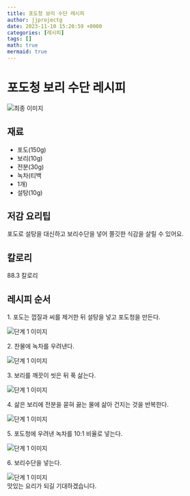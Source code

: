 ```yaml
---
title: 포도청 보리 수단 레시피
author: jjprojectg
date: 2023-11-10 15:20:59 +0000
categories: [레시피]
tags: []
math: true
mermaid: true
---
```

<meta name="og:type" content="website"/>
<meta charset="UTF-8"/>
<div class="header">
  <h1>포도청 보리 수단 레시피</h1>
</div>

<div class="container my-4">
  <div class="row">
    <div class="col-12 col-md-6">
      <div class="recipe-image">
        <img src="http://www.foodsafetykorea.go.kr/uploadimg/cook/10_01137_2.png" class="step-image" alt="최종 이미지"/>
      </div>
    </div>
    <div class="col-12 col-md-6">
      <div class="ingredients">
        <h2>재료</h2>
        <ul class="card">
          <li> 포도(150g) </li>
          <li>  보리(10g) </li>
          <li>  전분(30g) </li>
          <li> 녹차(티백 </li>
          <li>  1개) </li>
          <li>  설탕(10g) </li>
</ul>
      </div>
    </div>
    <div class="col-12 col-md-6">
      <div class="ingredients">
        <h2>저감 요리팁</h2>
        <div class="card"> 
          <p>
            포도로 설탕을 대신하고 보리수단을 넣어 쫄깃한 식감을 살릴 수 있어요.
          </p>
        </div>
      </div>
      <div class="ingredients">
        <h2>칼로리</h2>
        <div class="card"> 
          <p>
            88.3 칼로리
          </p>
        </div>
      </div>
    </div>
  </div>

  <h2 class="my-4">레시피 순서</h2>
  <div class="card recipe-card">
    <div class="card-body recipe-step">
      <p class="card-text step-description">1. 포도는 껍질과 씨를 제거한 뒤  설탕을 넣고 포도청을 만든다.</p>
      <img src="http://www.foodsafetykorea.go.kr/uploadimg/cook/20_01137_1.JPG" alt="단계 1 이미지" class="step-image"/>
    </div>
  </div>
  <div class="card recipe-card">
    <div class="card-body recipe-step">
      <p class="card-text step-description">2. 찬물에 녹차를 우려낸다.</p>
      <img src="http://www.foodsafetykorea.go.kr/uploadimg/cook/20_01137_2.JPG" alt="단계 1 이미지" class="step-image"/>
    </div>
  </div>
  <div class="card recipe-card">
    <div class="card-body recipe-step">
      <p class="card-text step-description">3. 보리를 깨끗이 씻은 뒤 푹 삶는다.</p>
      <img src="http://www.foodsafetykorea.go.kr/uploadimg/cook/20_01137_3.JPG" alt="단계 1 이미지" class="step-image"/>
    </div>
  </div>
  <div class="card recipe-card">
    <div class="card-body recipe-step">
      <p class="card-text step-description">4. 삶은 보리에 전분을 묻혀 끓는 물에 삶아 건지는 것을 반복한다.</p>
      <img src="http://www.foodsafetykorea.go.kr/uploadimg/cook/20_01137_4.JPG" alt="단계 1 이미지" class="step-image"/>
    </div>
  </div>
  <div class="card recipe-card">
    <div class="card-body recipe-step">
      <p class="card-text step-description">5. 포도청에 우려낸 녹차를 10:1 비율로 넣는다.</p>
      <img src="http://www.foodsafetykorea.go.kr/uploadimg/cook/20_01137_5.JPG" alt="단계 1 이미지" class="step-image"/>
    </div>
  </div>
  <div class="card recipe-card">
    <div class="card-body recipe-step">
      <p class="card-text step-description">6. 보리수단을 넣는다.</p>
      <img src="http://www.foodsafetykorea.go.kr/uploadimg/cook/20_01137_6.JPG" alt="단계 1 이미지" class="step-image"/>
    </div>
  </div>

</div>
맛있는 요리가 되길 기대하겠습니다.

